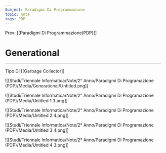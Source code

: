 ```yaml
---
Subject: Paradigmi Di Programmazione
topic: nota
tags: PDP
---
```


Prev: [[Paradigmi Di Programmazione(PDP)]]

# Generational
---
Tipo Di [[Garbage Collector]]

![[Studi/Triennale Informatica/Note/2° Anno/Paradigmi Di Programazione (PDP)/Media/Generational/Untitled.png]]

![[Studi/Triennale Informatica/Note/2° Anno/Paradigmi Di Programazione (PDP)/Media/Untitled 1 3.png]]

![[Studi/Triennale Informatica/Note/2° Anno/Paradigmi Di Programazione (PDP)/Media/Untitled 2 4.png]]

![[Studi/Triennale Informatica/Note/2° Anno/Paradigmi Di Programazione (PDP)/Media/Untitled 3 4.png]]

![[Studi/Triennale Informatica/Note/2° Anno/Paradigmi Di Programazione (PDP)/Media/Untitled 4 3.png]]
